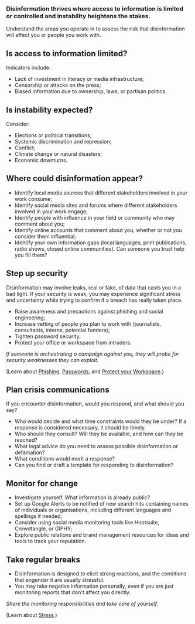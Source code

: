 [Title]: # (Is disinformation likely?)
[Order]: # (1)

### Disinformation thrives where **access to information is limited or controlled** and **instability heightens the stakes**. 

Understand the areas you operate in to assess the risk that disinformation will affect you or people you work with. 

## Is access to information limited? 

Indicators include: 

* Lack of investment in literacy or media infrastructure;
* Censorship or attacks on the press;
* Biased information due to ownership, laws, or partisan politics.  

## Is instability expected? 

Consider: 

* Elections or political transitions;
* Systemic discrimination and repression;
* Conflict;
* Climate change or natural disasters; 
* Economic downturns. 

## Where could disinformation appear? 

* Identify local media sources that different stakeholders involved in your work consume; 
* Identify social media sites and forums where different stakeholders involved in your work engage; 
* Identify people with influence in your field or community who may comment about you;
* Identify online accounts that comment about you, whether or not you consider them influential;
* Identify your own information gaps (local languages, print publications, radio shows, closed online communities). Can someone you trust help you fill them?   

## Step up security

Disinformation may involve leaks, real or fake, of data that casts you in a bad light. If your security is weak, you may experience significant stress and uncertainty while trying to confirm if a breach has really taken place.  

* Raise awareness and precautions against phishing and social engineering; 
* Increase vetting of people you plan to work with (journalists, consultants, interns, potential funders);
* Tighten password security; 
* Protect your office or workspace from intruders. 

*If someone is orchestrating a campaign against you, they will probe for security weaknesses they can exploit.* 

(Learn about [Phishing](umbrella://communications/phishing/beginner), [Passwords](umbrella://information/passwords), and [Protect your Workspace](umbrella://information/protect-your-workspace).) 

## Plan crisis communications

If you encounter disinformation, would you respond, and what should you say? 

* Who would decide and what time constraints would they be under? If a response is considered necessary, it should be timely. 
* Who should they consult? Will they be available, and how can they be reached?  
* What legal advice do you need to assess possible disinformation or defamation? 
* What conditions would merit a response? 
* Can you find or draft a template for responding to disinformation? 

## Monitor for change 

* Investigate yourself. What information is already public? 
* Set up Google Alerts to be notified of new search hits containing names of individuals or organisations, including different languages and spellings if needed;
* Consider using social media monitoring tools like Hootsuite, Crowdtangle, or GIPHY;
* Explore public relations and brand management resources for ideas and tools to track your reputation.  

## Take regular breaks

* Disinformation is designed to elicit strong reactions, and the conditions that engender it are usually stressful.  
* You may take negative information personally, even if you are just monitoring reports that don't affect you directly. 

*Share the monitoring responsibilities and take care of yourself.* 

(Learn about [Stress](umbrella://stress/stress/beginner).)  

